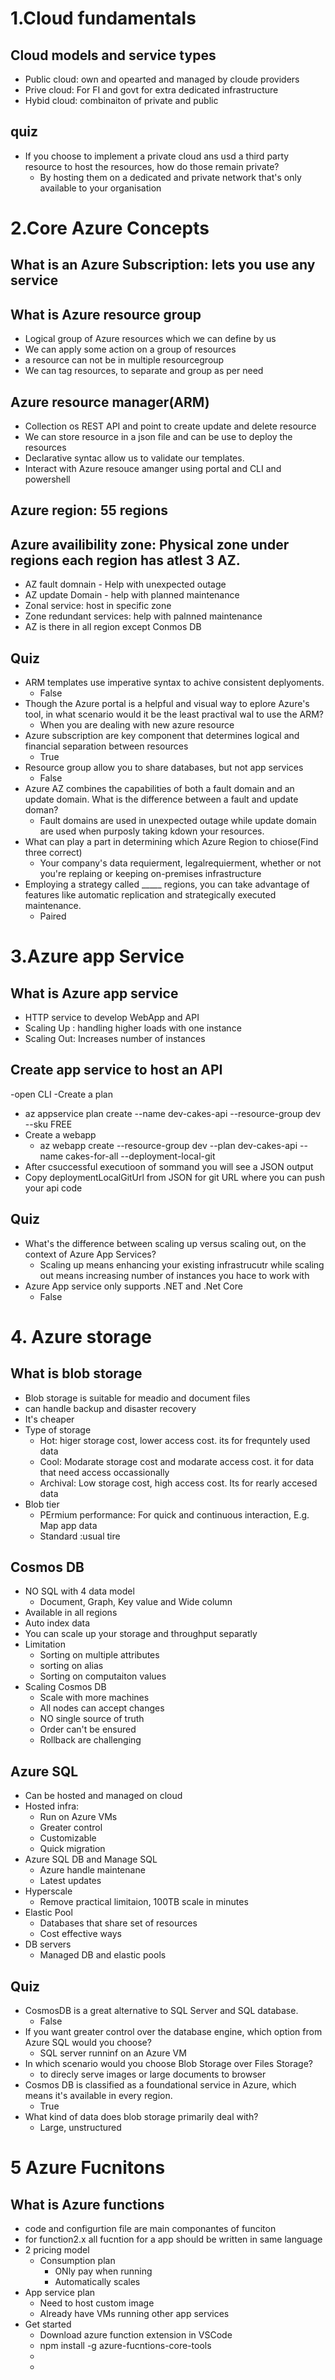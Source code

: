 # 1.Cloud fundamentals
## Cloud models and service types
- Public cloud: own and opearted and managed by cloude providers
- Prive cloud: For FI and govt for extra dedicated infrastructure
- Hybid cloud: combinaiton of private and public
## quiz
- If you choose to implement a private cloud ans usd a third party resource to host the resources, how do those remain private?
  - By hosting them on a dedicated and private network that's only available to your organisation
# 2.Core Azure Concepts
## What is an Azure Subscription: lets you use any service
## What is Azure resource group
- Logical group of Azure resources which we can define by us
- We can apply some action on a group of resources
- a resource can not be in multiple resourcegroup
- We can tag resources, to separate and group as per need
## Azure resource manager(ARM)
  - Collection os REST API and point to create update and delete resource
  - We can store resource in a json file and can be use to deploy the resources
  - Declarative syntac allow us to validate our templates.
  - Interact with Azure resouce amanger using portal and CLI and powershell
## Azure region: 55 regions
## Azure availibility zone: Physical zone under regions each region has atlest 3 AZ. 
  - AZ fault domnain - Help with unexpected outage
  - AZ update Domain - help with planned maintenance
  - Zonal service: host in specific  zone
  - Zone redundant services: help with palnned maintenance
  - AZ is there in all region except Conmos DB
## Quiz
- ARM templates use imperative syntax to achive consistent deplyoments.
  - False
- Though the Azure portal is a helpful and visual way to eplore Azure's tool, in what scenario would it be the least practival wal to use the ARM?
  - When you are dealing with new azure resource
- Azure subscription are key component that determines logical and financial separation between resources
  - True
- Resource group allow you to share databases, but not app services
  - False
- Azure AZ combines the capabilities of both a fault domain and an update domain. What is the difference between a fault and update doman?
  - Fault domains are used in unexpected outage while update domain are used when purposly taking kdown your resources.
- What can play a part in determining which Azure Region to chiose(Find three correct)
  - Your company's data requierment, legalrequierment, whether or not you're replaing or keeping on-premises infrastructure
- Employing a strategy called _____ regions, you can take advantage of features like automatic replication and strategically executed maintenance.
  -  Paired
# 3.Azure app Service
## What is Azure app service
- HTTP service to develop WebApp and API 
- Scaling Up : handling higher loads with one instance
- Scaling Out: Increases number of instances
## Create app service to host an API
-open  CLI
-Create a plan 
  - az appservice plan create --name dev-cakes-api --resource-group dev --sku FREE
- Create a webapp
  - az webapp create --resource-group dev --plan dev-cakes-api --name cakes-for-all --deployment-local-git
- After csuccessful executioon of sommand you will see a JSON output
- Copy deploymentLocalGitUrl from JSON for git URL where you can push your api code
## Quiz
- What's the difference between scaling up versus scaling out, on the context of Azure App Services?
  - Scaling up means enhancing your existing infrastrucutr while scaling out means increasing number of instances you hace to work with
- Azure App service only supports .NET and .Net Core
  - False
# 4. Azure storage
## What is blob storage
- Blob storage is suitable for meadio and document files
- can handle backup and disaster recovery
- It's cheaper
- Type of storage
  - Hot: higer storage cost, lower access cost. its for frequntely used data
  - Cool: Modarate storage cost and modarate access cost. it for data that need access occassionally 
  - Archival: Low storage cost, high access cost. Its for rearly accesed data 
- Blob tier
  - PErmium performance: For quick and continuous interaction, E.g. Map app data
  - Standard :usual tire
## Cosmos DB
- NO SQL with 4 data model
  - Document, Graph, Key value and Wide column
- Available in all regions
- Auto index data
- You can scale up your storage and throughput separatly 
- Limitation
  - Sorting on multiple attributes
  - sorting on alias 
  - Sorting on computaiton values
- Scaling Cosmos DB
  - Scale with more machines
  - All nodes can accept changes
  - NO single source of truth
  - Order can't be ensured
  - Rollback are challenging
## Azure SQL
- Can be hosted and managed on cloud
- Hosted infra:
  - Run on Azure VMs
  - Greater control
  - Customizable
  - Quick migration
- Azure SQL DB and Manage SQL
  - Azure handle maintenane
  - Latest updates
- Hyperscale
  - Remove practical limitaion, 100TB scale in minutes
- Elastic Pool
  - Databases that share set of resources
  - Cost effective ways
- DB servers
  - Managed DB and elastic pools
## Quiz
- CosmosDB is a great alternative to SQL Server and SQL database.
  - False
- If you want greater control over the database engine, which option from Azure SQL would you choose?
  -  SQL server runninf on an Azure VM
- In which scenario would you choose Blob Storage over Files Storage?
  - to direcly serve images or large documents to browser
- Cosmos DB is classified as a foundational service in Azure, which means it's available in every region.
  - True
- What kind of data does blob storage primarily deal with?
  - Large, unstructured
# 5 Azure Fucnitons
## What is Azure functions
- code and configurtion file are main componantes of funciton
- for function2.x all fucntion for a app should be written in same language
- 2 pricing model
  - Consumption plan
    - ONly pay when running
    - Automatically scales
- App service plan
    - Need to host custom image
    - Already have VMs running other app services
- Get started
  - Download azure function extension in VSCode
  - npm install -g azure-fucntions-core-tools
  - 
  - 




